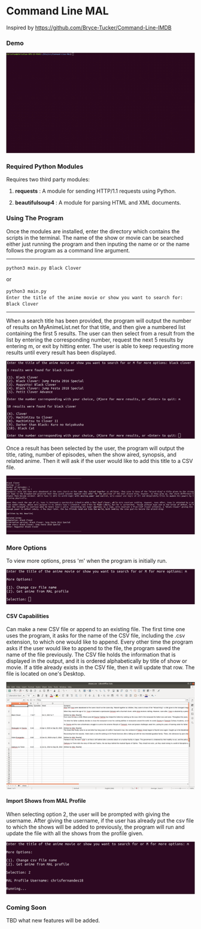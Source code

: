 # Command Line MAL
Inspired by https://github.com/Bryce-Tucker/Command-Line-IMDB

### Demo

![Demo Gif](assets/images/cmd_demo.gif)

### Required Python Modules
Requires two third party modules:

1. **requests** : A module for sending HTTP/1.1 requests using Python.

2. **beautifulsoup4** : A module for parsing HTML and XML documents.

### Using The Program

Once the modules are installed, enter the directory which contains the scripts in the terminal. The name of the show or movie can be searched either just running the program and then inputing the name or or the name follows the program as a command line argument.

---
`python3 main.py Black Clover`

or

`python3 main.py` <br>
`Enter the title of the anime movie or show you want to search for: Black Clover`

---
When a search title has been provided, the program will output the number of results on MyAnimeList.net for that title, and then give a numbered list containing the first 5 results. The user can then select from a result from the list by entering the corresponding number, request the next 5 results by entering m, or exit by hitting enter. The user is able to keep requesting more results until every result has been displayed.

![More Results for Black Clover](assets/images/more_results.png)

Once a result has been selected by the user, the program will output the title, rating, number of episodes, when the show aired, synopsis, and related anime. Then it will ask if the user would like to add this title to a CSV file.

![Output for Black Clover](assets/images/output.png)

### More Options

To view more options, press 'm' when the program is initially run.

![Change CSV File Name](assets/images/more_options.png)

#### CSV Capabilities

Can make a new CSV file or append to an existing file. The first time one uses the program, it asks for the name of the CSV file, including the .csv extension, to which one would like to append. Every other time the program asks if the user would like to append to the file, the program saved the name of the file previously. The CSV file holds the information that is displayed in the output, and it is ordered alphabetically by title of show or movie. If a title already exists in the CSV file, then it will update that row. The file is located on one's Desktop.

![Example CSV File](assets/images/csv_file_ex.png)

#### Import Shows from MAL Profile

When selecting option 2, the user will be prompted with giving the username. After giving the username, if the user has already put the csv file to which the shows will be added to previously, the program will run and update the file with all the shows from the profile given.

![Example Profile Import](assets/images/profile_import.png)

### Coming Soon
TBD what new features will be added.